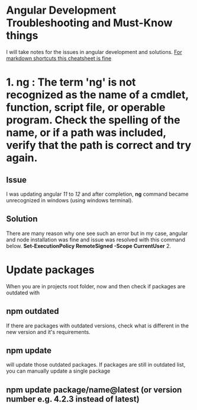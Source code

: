 # Angular Development Troubleshooting and Must-Know things
   I will take notes for the issues in angular development and solutions. [For markdown shortcuts this cheatsheet is fine](https://github.com/adam-p/markdown-here/wiki/Markdown-Cheatsheet)
# 1. ng : The term 'ng' is not recognized as the name of a cmdlet, function, script file, or operable program. Check the spelling of the name, or if   a path was included, verify that the path is correct and try again.

## Issue
   I was updating angular _11_ to _12_ and after completion, **ng** command became unrecognized in windows (using windows terminal).

## Solution
   There are many reason why one see such an error but in my case, angular and node installation was fine and issue was resolved with this command below.
   **Set-ExecutionPolicy RemoteSigned -Scope CurrentUser**
2.
# Update packages
When you are in projects root folder, now and then check if packages are outdated with
## npm outdated

If there are packages with outdated versions, check what is different in the new version and it's requirements. 
## npm update
will update those outdated packages. If packages are still in outdated list, you can manually update a single package
## npm update package/name@latest (or version number e.g. 4.2.3 instead of latest) 
